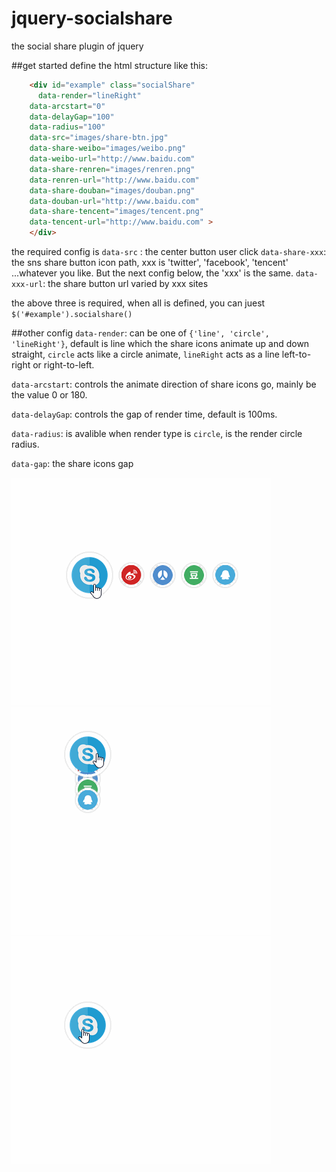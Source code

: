 # jquery-socialshare
the social share plugin of jquery

##get started
define the html structure like this:
```html
	<div id="example" class="socialShare"
	  data-render="lineRight" 
  	data-arcstart="0" 
  	data-delayGap="100"
  	data-radius="100" 
  	data-src="images/share-btn.jpg" 
  	data-share-weibo="images/weibo.png" 
  	data-weibo-url="http://www.baidu.com" 
  	data-share-renren="images/renren.png" 
  	data-renren-url="http://www.baidu.com" 	
  	data-share-douban="images/douban.png" 
  	data-douban-url="http://www.baidu.com" 	
  	data-share-tencent="images/tencent.png" 
  	data-tencent-url="http://www.baidu.com" >
  	</div>
```

the required config is 
`data-src` : the center button user click
`data-share-xxx`: the sns share button icon path, xxx is 'twitter', 'facebook', 'tencent' ...whatever you like. But the next config below, the 'xxx' is the same.
`data-xxx-url`: the share button url varied by xxx sites

the above three  is required, when all is defined, you can juest
`$('#example').socialshare()`

##other config
`data-render`: can be one of `{'line', 'circle', 'lineRight'}`, default is line which the share icons animate up and down straight, `circle` acts like a circle animate, `lineRight` acts as a line left-to-right or right-to-left.

`data-arcstart`: controls the animate direction of share icons go, mainly be the value 0 or 180.

`data-delayGap`: controls the gap of render time, default is 100ms.

`data-radius`: is avalible when render type is `circle`, is the render circle radius.

`data-gap`: the share icons gap

![alt tag](https://raw.githubusercontent.com/zealot09/jquery-socialshare/master/share-line-right.gif)
![alt tag](https://raw.githubusercontent.com/zealot09/jquery-socialshare/master/share-line.gif)
![alt tag](https://raw.githubusercontent.com/zealot09/jquery-socialshare/master/share-circle.gif)
